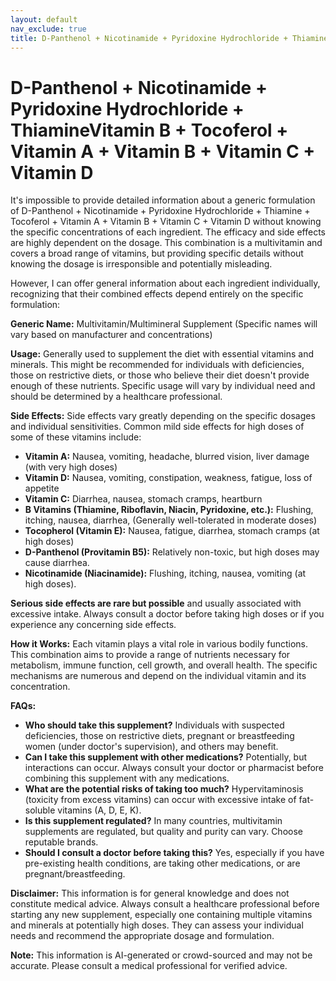 ```yaml
---
layout: default
nav_exclude: true
title: D-Panthenol + Nicotinamide + Pyridoxine Hydrochloride + ThiamineVitamin B + Tocoferol + Vitamin A + Vitamin B + Vitamin C + Vitamin D
---
```


# D-Panthenol + Nicotinamide + Pyridoxine Hydrochloride + ThiamineVitamin B + Tocoferol + Vitamin A + Vitamin B + Vitamin C + Vitamin D

It's impossible to provide detailed information about a generic formulation of D-Panthenol + Nicotinamide + Pyridoxine Hydrochloride + Thiamine + Tocoferol + Vitamin A + Vitamin B + Vitamin C + Vitamin D without knowing the specific concentrations of each ingredient.  The efficacy and side effects are highly dependent on the dosage.  This combination is a multivitamin and covers a broad range of vitamins, but providing specific details without knowing the dosage is irresponsible and potentially misleading.

However, I can offer general information about each ingredient individually, recognizing that their combined effects depend entirely on the specific formulation:

**Generic Name:**  Multivitamin/Multimineral Supplement (Specific names will vary based on manufacturer and concentrations)

**Usage:**  Generally used to supplement the diet with essential vitamins and minerals.  This might be recommended for individuals with deficiencies, those on restrictive diets, or those who believe their diet doesn't provide enough of these nutrients.  Specific usage will vary by individual need and should be determined by a healthcare professional.

**Side Effects:**  Side effects vary greatly depending on the specific dosages and individual sensitivities.  Common mild side effects for high doses of some of these vitamins include:

* **Vitamin A:**  Nausea, vomiting, headache, blurred vision, liver damage (with very high doses)
* **Vitamin D:**  Nausea, vomiting, constipation, weakness, fatigue, loss of appetite
* **Vitamin C:**  Diarrhea, nausea, stomach cramps, heartburn
* **B Vitamins (Thiamine, Riboflavin, Niacin, Pyridoxine, etc.):**  Flushing, itching, nausea, diarrhea,  (Generally well-tolerated in moderate doses)
* **Tocopherol (Vitamin E):**  Nausea, fatigue, diarrhea, stomach cramps (at high doses)
* **D-Panthenol (Provitamin B5):** Relatively non-toxic, but high doses may cause diarrhea.
* **Nicotinamide (Niacinamide):** Flushing, itching, nausea, vomiting (at high doses).


**Serious side effects are rare but possible** and usually associated with excessive intake.  Always consult a doctor before taking high doses or if you experience any concerning side effects.

**How it Works:** Each vitamin plays a vital role in various bodily functions.  This combination aims to provide a range of nutrients necessary for metabolism, immune function, cell growth, and overall health. The specific mechanisms are numerous and depend on the individual vitamin and its concentration.

**FAQs:**

* **Who should take this supplement?** Individuals with suspected deficiencies, those on restrictive diets, pregnant or breastfeeding women (under doctor's supervision), and others may benefit.
* **Can I take this supplement with other medications?**  Potentially, but interactions can occur.  Always consult your doctor or pharmacist before combining this supplement with any medications.
* **What are the potential risks of taking too much?** Hypervitaminosis (toxicity from excess vitamins) can occur with excessive intake of fat-soluble vitamins (A, D, E, K).
* **Is this supplement regulated?**  In many countries, multivitamin supplements are regulated, but quality and purity can vary.  Choose reputable brands.
* **Should I consult a doctor before taking this?** Yes, especially if you have pre-existing health conditions, are taking other medications, or are pregnant/breastfeeding.

**Disclaimer:** This information is for general knowledge and does not constitute medical advice. Always consult a healthcare professional before starting any new supplement, especially one containing multiple vitamins and minerals at potentially high doses. They can assess your individual needs and recommend the appropriate dosage and formulation.


**Note:** This information is AI-generated or crowd-sourced and may not be accurate. Please consult a medical professional for verified advice.